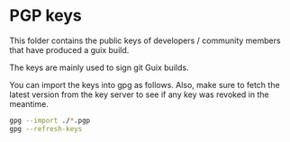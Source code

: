 PGP keys
========

This folder contains the public keys of developers / community members that
have produced a guix build.

The keys are mainly used to sign git Guix builds.

You can import the keys into gpg as follows. Also, make sure to fetch the
latest version from the key server to see if any key was revoked in the
meantime.

```sh
gpg --import ./*.pgp
gpg --refresh-keys
```
